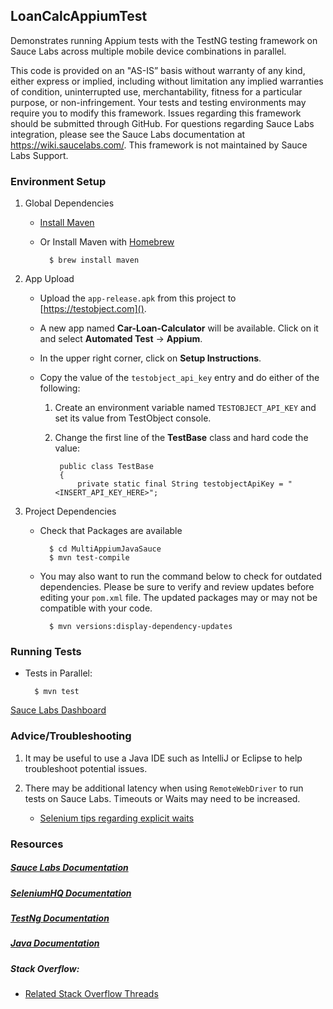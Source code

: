 ## LoanCalcAppiumTest

Demonstrates running Appium tests with the TestNG testing framework on Sauce Labs across multiple mobile device combinations in parallel.

This code is provided on an "AS-IS” basis without warranty of any kind, either express or implied, including without limitation any implied warranties of condition, uninterrupted use, merchantability, fitness for a particular purpose, or non-infringement. Your tests and testing environments may require you to modify this framework. Issues regarding this framework should be submitted through GitHub. For questions regarding Sauce Labs integration, please see the Sauce Labs documentation at https://wiki.saucelabs.com/. This framework is not maintained by Sauce Labs Support.

### Environment Setup

1. Global Dependencies

    * [Install Maven](https://maven.apache.org/install.html)
    * Or Install Maven with [Homebrew](http://brew.sh/)
    
            $ brew install maven

2. App Upload

    * Upload the `app-release.apk` from this project to [https://testobject.com]().
    
    * A new app named __Car-Loan-Calculator__ will be available.  Click on it and select __Automated Test__ &rarr; __Appium__.
    
    * In the upper right corner, click on __Setup Instructions__.
    
    * Copy the value of the `testobject_api_key` entry and do either of the following:
    
        1. Create an environment variable named `TESTOBJECT_API_KEY` and set its value from TestObject console.
        2. Change the first line of the __TestBase__ class and hard code the value:

                public class TestBase
                {
                    private static final String testobjectApiKey = "<INSERT_API_KEY_HERE>";
    	        
3. Project Dependencies

	* Check that Packages are available
	
	        $ cd MultiAppiumJavaSauce
	        $ mvn test-compile
	
	* You may also want to run the command below to check for outdated dependencies. Please be sure to verify and review updates before editing your `pom.xml` file. The updated packages may or may not be compatible with your code.
	
	        $ mvn versions:display-dependency-updates
	    
### Running Tests

* Tests in Parallel:

    	$ mvn test

[Sauce Labs Dashboard](https://saucelabs.com/beta/dashboard/)

### Advice/Troubleshooting

1. It may be useful to use a Java IDE such as IntelliJ or Eclipse to help troubleshoot potential issues. 

2. There may be additional latency when using `RemoteWebDriver` to run tests on Sauce Labs. Timeouts or Waits may need to be increased.

    * [Selenium tips regarding explicit waits](https://wiki.saucelabs.com/display/DOCS/Best+Practice%3A+Use+Explicit+Waits)

### Resources

##### [Sauce Labs Documentation](https://wiki.saucelabs.com/)

##### [SeleniumHQ Documentation](http://www.seleniumhq.org/docs/)

##### [TestNg Documentation](http://testng.org/javadocs/index.html)

##### [Java Documentation](https://docs.oracle.com/javase/7/docs/api/)

##### Stack Overflow:

* [Related Stack Overflow Threads](http://stackoverflow.com/questions/27355003/advise-on-hierarchy-for-element-locators-in-selenium-webdriver)

